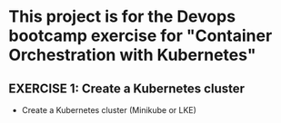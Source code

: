 # This project is for the Devops bootcamp exercise for "Container Orchestration with Kubernetes" 

## EXERCISE 1: Create a Kubernetes cluster

* Create a Kubernetes cluster (Minikube or LKE)
